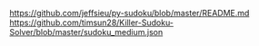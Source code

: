 https://github.com/jeffsieu/py-sudoku/blob/master/README.md
https://github.com/timsun28/Killer-Sudoku-Solver/blob/master/sudoku_medium.json

